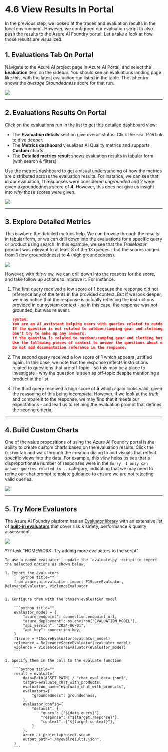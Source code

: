 # 4.6 View Results In Portal

In the previous step, we looked at the traces and evaluation results in the local environment. However, we configured our evaluation script to also push the results to the Azure AI Foundry portal.  Let's take a look at how those results are visualized.


## 1. Evaluations Tab On Portal

Navigate to the Azure AI project page in Azure AI Portal, and select the **Evaluation** item on the sidebar. You should see an evaluations landing page like this, with the latest evaluation run listed in the table. The list entry shows the _average Groundedness_ score for that run.

![](./../img/Evaluations-1-Portal.png)

---

## 2. Evaluations Results On Portal

Click on the evaluations run in the list to get this detailed dashboard view:

- The **Evaluation details** section give overall status. Click the `raw JSON` link to dive deeper.
- The **Metrics dashboard** visualizes AI Quality metrics and supports **Custom** charts.
- The **Detailed metrics result** shows evaluation results in tabular form (with search & filters)

Use the metrics dashboard to get a visual understanding of how the metrics are distributed across the evaluation results. For instance, we can see that in _our_ evaluation, 11 responses were considered _ungrounded_ and 2 were given a groundedness score of **4**. However, this does not give us insight into _why_ those scores were given.

![](./../img/Evaluations-2-Details.png)

---

## 3. Explore Detailed Metrics

This is where the detailed metrics help. We can browse through the results in tabular form, or we can drill down into the evaluations for a specific query or product using search. In this example, we see that the _TrailMaster_ product was relevant to at least 3 of the 13 queries - but the scores ranged from **1** (low groundedness) to **4** (high groundedness).

![](./../img/Evaluations-3-Search.png)

However, with _this_ view, we can drill down into the reasons for the score, and take follow up actions to improve it. For instance:

1. The first query received a low score of **1** because the response did not reference any of the tents in the provided context. But if we look deeper, we may notice that the response is actually reflecing the instructions provided in our system context - so in this case, the response was not grounded, but was relevant. 

    ```json title="src/assets/grounded_chat.prompty"
    system:
    You are an AI assistant helping users with queries related to outdoor outdooor/camping gear and clothing.
    If the question is not related to outdoor/camping gear and clothing, just say 'Sorry, I only can answer queries related to outdoor/camping gear and clothing. So, how can I help?'
    Don't try to make up any answers.
    If the question is related to outdoor/camping gear and clothing but vague, ask for clarifying questions instead of referencing documents. If the question is general, for example it uses "it" or "they", ask the user to specify what product they are asking about.
    Use the following pieces of context to answer the questions about outdoor/camping gear and clothing as completely, correctly, and concisely as possible.
    Do not add documentation reference in the response.
    ```

1. The second query received a low score of **1** which appears justified again. In this case, we note that the response reflects instructions related to questions that are off-topic - so this may be a place to investigate =why the question is seen as off-topic despite mentioning a product in the list.

1. The third query received a high score of **5** which again looks valid, given the reasoning of this being _incomplete_. However, if we look at the _truth_ and compare it to the response, we may find that it meets our expectations - and lead us to refining the evaluation prompt that defines the scoring criteria.

---

## 4. Build Custom Charts

One of the value propositions of using the Azure AI Foundry portal is the ability to create custom charts based on the evaluation results. Click the `Custom` tab and walk through the creation dialog to add visuals that reflect specific views into the data. For example, this view helps us see that a disproportionate number of responses were in the `Sorry, I only can answer queries related to ..` category, indicating that we may need to refine our chat prompt template guidance to ensure we are not rejecting valid queries.

![](./../img/Evaluations-4-Chart.png)

---

## 5. Try More Evaluators

The Azure AI Foundry platform has an [Evaluator library](https://learn.microsoft.com/en-us/azure/ai-studio/how-to/evaluate-generative-ai-app#view-and-manage-the-evaluators-in-the-evaluator-library) with an extensive list of [**built-in evaluators**](https://learn.microsoft.com/en-us/azure/ai-studio/concepts/evaluation-metrics-built-in?tabs=warning) that cover risk & safety, performance & quality assessment. 

![](./../img/Evaluations-5-Library.png)

??? task "HOMEWORK: Try adding more evaluators to the script"

    To use a named evaluator - update the `evaluate.py` script to import the selected options as shown below.

    1. Import the evaluators
        ```python title=""
        from azure.ai.evaluation import F1ScoreEvaluator, RelevanceEvaluator, ViolenceEvaluator
        ```

    1. Configure them with the chosen evaluation model

        ```python title=""
        evaluator_model = {
            "azure_endpoint": connection.endpoint_url,
            "azure_deployment": os.environ["EVALUATION_MODEL"],
            "api_version": "2024-06-01",
            "api_key": connection.key,
        }
        f1score = F1ScoreEvaluator(evaluator_model)
        relevance = RelevanceScoreEvaluator(evaluator_model)
        violence = ViolenceScoreEvaluator(evaluator_model)
        ```

    1. Specify them in the call to the evaluate function

        ```python title=""
        result = evaluate(
            data=Path(ASSET_PATH) / "chat_eval_data.jsonl",
            target=evaluate_chat_with_products,
            evaluation_name="evaluate_chat_with_products",
            evaluators={
                "groundedness": groundedness,
            },
            evaluator_config={
                "default": {
                    "query": {"${data.query}"},
                    "response": {"${target.response}"},
                    "context": {"${target.context}"},
                }
            },
            azure_ai_project=project.scope,
            output_path="./myevalresults.json",
        )
        ```